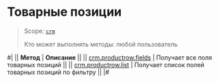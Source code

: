 # Товарные позиции

> Scope: [`crm`](../../../scopes/permissions.md)
>
> Кто может выполнять методы: любой пользователь

#|
|| **Метод** | **Описание** ||
|| [crm.productrow.fields](./crm-productrow-fields.md) | Получает все поля товарных позиций ||
|| [crm.productrow.list](./crm-productrow-list.md) | Получает список полей товарных позиций по фильтру ||
|#